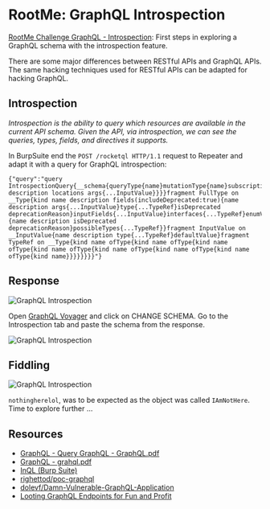 # RootMe: GraphQL Introspection

[RootMe Challenge GraphQL - Introspection](https://www.root-me.org/en/Challenges/Web-Server/GraphQL-Introspection): First steps in exploring a GraphQL schema with the introspection feature.

There are some major differences between RESTful APIs and GraphQL APIs. The same hacking techniques used for RESTful APIs can be adapted for hacking GraphQL.

## Introspection

_Introspection is the ability to query which resources are available in the current API schema. Given the API, via introspection, we can see the queries, types, fields, and directives it supports._

In BurpSuite end the `POST /rocketql HTTP/1.1` request to Repeater and adapt it with a query for GraphQL introspection:

```text
{"query":"query IntrospectionQuery{__schema{queryType{name}mutationType{name}subscriptionType{name}types{...FullType}directives{name description locations args{...InputValue}}}}fragment FullType on __Type{kind name description fields(includeDeprecated:true){name description args{...InputValue}type{...TypeRef}isDeprecated deprecationReason}inputFields{...InputValue}interfaces{...TypeRef}enumValues(includeDeprecated:true){name description isDeprecated deprecationReason}possibleTypes{...TypeRef}}fragment InputValue on __InputValue{name description type{...TypeRef}defaultValue}fragment TypeRef on __Type{kind name ofType{kind name ofType{kind name ofType{kind name ofType{kind name ofType{kind name ofType{kind name ofType{kind name}}}}}}}}"}
```

## Response

![GraphQL Introspection](/_static/images/graphql1.png)

Open [GraphQL Voyager](https://apis.guru/graphql-voyager/) and click on CHANGE SCHEMA. Go to the Introspection tab and paste the schema from the response.

![GraphQL Introspection](/_static/images/graphql2.png)

## Fiddling

![GraphQL Introspection](/_static/images/graphql3.png)

`nothingherelol`, was to be expected as the object was called `IAmNotHere`. Time to explore further ...

## Resources

* [GraphQL - Query GraphQL - GraphQL.pdf](https://repository.root-me.org/Exploitation%20-%20Web/EN%20-%20GraphQL%20-%20Query%20GraphQL%20-%20GraphQL.pdf)
* [GraphQL - grahql.pdf](https://repository.root-me.org/Exploitation%20-%20Web/EN%20-%20GraphQL%20%20-%20%20grahql.pdf)
* [InQL (Burp Suite)](https://github.com/doyensec/inql)
* [righettod/poc-graphql](https://github.com/righettod/poc-graphql)
* [dolevf/Damn-Vulnerable-GraphQL-Application](https://github.com/dolevf/Damn-Vulnerable-GraphQL-Application)
* [Looting GraphQL Endpoints for Fun and Profit](https://raz0r.name/articles/looting-graphql-endpoints-for-fun-and-profit/)
